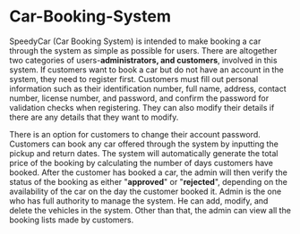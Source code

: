# Car-Booking-System
SpeedyCar (Car Booking System) is intended to make booking a car through the system as simple as possible for
users. There are altogether two categories of users-**administrators, and customers**, involved in
this system. If customers want to book a car but do not have an account in the system, they need
to register first. Customers must fill out personal information such as their identification number,
full name, address, contact number, license number, and password, and confirm the password for
validation checks when registering. They can also modify their details if there are any details that
they want to modify. 

There is an option for customers to change their account password.
Customers can book any car offered through the system by inputting the pickup and return dates.
The system will automatically generate the total price of the booking by calculating the number
of days customers have booked.
After the customer has booked a car, the admin will then verify the status of the booking as
either "**approved**" or "**rejected**", depending on the availability of the car on the day the customer
booked it. Admin is the one who has full authority to manage the system. He can add, modify,
and delete the vehicles in the system. Other than that, the admin can view all the booking lists
made by customers.
